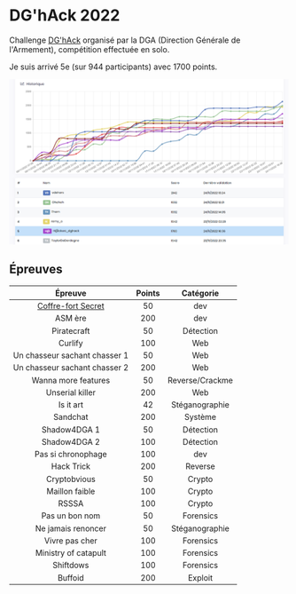 # DG'hAck 2022

Challenge [DG'hAck](https://www.dghack.fr/) organisé par la DGA (Direction Générale de l'Armement), compétition effectuée en solo.

Je suis arrivé 5e (sur 944 participants) avec 1700 points.

![scoreboard](images/scoreboard.png)

## Épreuves

| Épreuve | Points | Catégorie |
|:-------:|:------:|:---------:|
| [Coffre-fort Secret](Dev/Coffre.md) | 50 | dev |
| ASM ère | 200 | dev |
| Piratecraft | 50 | Détection |
| Curlify | 100 | Web |
| Un chasseur sachant chasser 1 | 50 | Web |
| Un chasseur sachant chasser 2 | 200 | Web |
| Wanna more features | 50 | Reverse/Crackme |
| Unserial killer | 200 | Web |
| Is it art | 42 | Stéganographie |
| Sandchat | 200 | Système |
| Shadow4DGA 1 | 50 | Détection |
| Shadow4DGA 2 | 100 | Détection |
| Pas si chronophage | 100 | dev |
| Hack Trick | 200 | Reverse |
| Cryptobvious | 50 | Crypto |
| Maillon faible | 100 | Crypto |
| RSSSA | 100 | Crypto |
| Pas un bon nom | 50 | Forensics |
| Ne jamais renoncer | 50 | Stéganographie |
| Vivre pas cher | 100 | Forensics |
| Ministry of catapult | 100 | Forensics |
| Shiftdows | 100 | Forensics |
| Buffoid | 200 | Exploit |